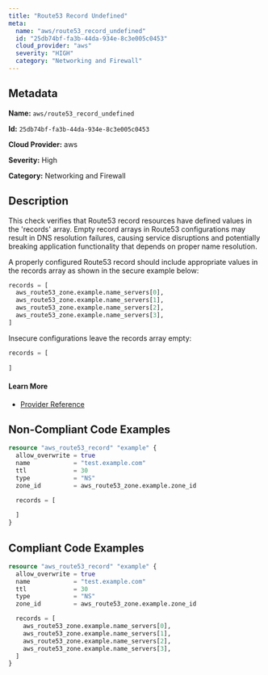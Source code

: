 ```yaml
---
title: "Route53 Record Undefined"
meta:
  name: "aws/route53_record_undefined"
  id: "25db74bf-fa3b-44da-934e-8c3e005c0453"
  cloud_provider: "aws"
  severity: "HIGH"
  category: "Networking and Firewall"
---
```


## Metadata
**Name:** `aws/route53_record_undefined`

**Id:** `25db74bf-fa3b-44da-934e-8c3e005c0453`

**Cloud Provider:** aws

**Severity:** High

**Category:** Networking and Firewall

## Description
This check verifies that Route53 record resources have defined values in the 'records' array. Empty record arrays in Route53 configurations may result in DNS resolution failures, causing service disruptions and potentially breaking application functionality that depends on proper name resolution.

A properly configured Route53 record should include appropriate values in the records array as shown in the secure example below:

```terraform
records = [
  aws_route53_zone.example.name_servers[0],
  aws_route53_zone.example.name_servers[1],
  aws_route53_zone.example.name_servers[2],
  aws_route53_zone.example.name_servers[3],
]
```

Insecure configurations leave the records array empty:

```terraform
records = [
  
]
```

#### Learn More

 - [Provider Reference](https://registry.terraform.io/providers/hashicorp/aws/latest/docs/resources/route53_record)

## Non-Compliant Code Examples
```terraform
resource "aws_route53_record" "example" {
  allow_overwrite = true
  name            = "test.example.com"
  ttl             = 30
  type            = "NS"
  zone_id         = aws_route53_zone.example.zone_id

  records = [
    
  ]
}
```

## Compliant Code Examples
```terraform
resource "aws_route53_record" "example" {
  allow_overwrite = true
  name            = "test.example.com"
  ttl             = 30
  type            = "NS"
  zone_id         = aws_route53_zone.example.zone_id

  records = [
    aws_route53_zone.example.name_servers[0],
    aws_route53_zone.example.name_servers[1],
    aws_route53_zone.example.name_servers[2],
    aws_route53_zone.example.name_servers[3],
  ]
}
```